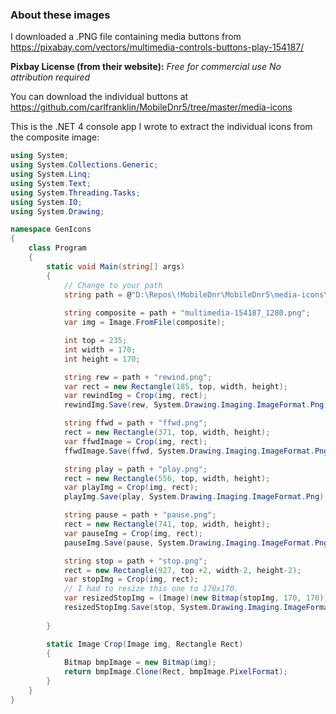 ### About these images

I downloaded a .PNG file containing media buttons from 
https://pixabay.com/vectors/multimedia-controls-buttons-play-154187/

**Pixbay License (from their website):**
	*Free for commercial use*
	*No attribution required*

You can download the individual buttons at https://github.com/carlfranklin/MobileDnr5/tree/master/media-icons

This is the .NET 4 console app I wrote to extract the individual icons from the composite image:

```c#
using System;
using System.Collections.Generic;
using System.Linq;
using System.Text;
using System.Threading.Tasks;
using System.IO;
using System.Drawing;

namespace GenIcons
{
    class Program
    {
        static void Main(string[] args)
        {
            // Change to your path
            string path = @"D:\Repos\!MobileDnr\MobileDnr5\media-icons\";
            
            string composite = path + "multimedia-154187_1280.png";
            var img = Image.FromFile(composite);

            int top = 235;
            int width = 170;
            int height = 170;

            string rew = path + "rewind.png";
            var rect = new Rectangle(185, top, width, height);
            var rewindImg = Crop(img, rect);
            rewindImg.Save(rew, System.Drawing.Imaging.ImageFormat.Png);

            string ffwd = path + "ffwd.png";
            rect = new Rectangle(371, top, width, height);
            var ffwdImage = Crop(img, rect);
            ffwdImage.Save(ffwd, System.Drawing.Imaging.ImageFormat.Png);

            string play = path + "play.png";
            rect = new Rectangle(556, top, width, height);
            var playImg = Crop(img, rect);
            playImg.Save(play, System.Drawing.Imaging.ImageFormat.Png);

            string pause = path + "pause.png";
            rect = new Rectangle(741, top, width, height);
            var pauseImg = Crop(img, rect);
            pauseImg.Save(pause, System.Drawing.Imaging.ImageFormat.Png);

            string stop = path + "stop.png";
            rect = new Rectangle(927, top +2, width-2, height-2);
            var stopImg = Crop(img, rect);
            // I had to resize this one to 170x170.
            var resizedStopImg = (Image)(new Bitmap(stopImg, 170, 170));
            resizedStopImg.Save(stop, System.Drawing.Imaging.ImageFormat.Png);
            
        }

        static Image Crop(Image img, Rectangle Rect)
        {
            Bitmap bmpImage = new Bitmap(img);
            return bmpImage.Clone(Rect, bmpImage.PixelFormat);
        }
    }
}
```

